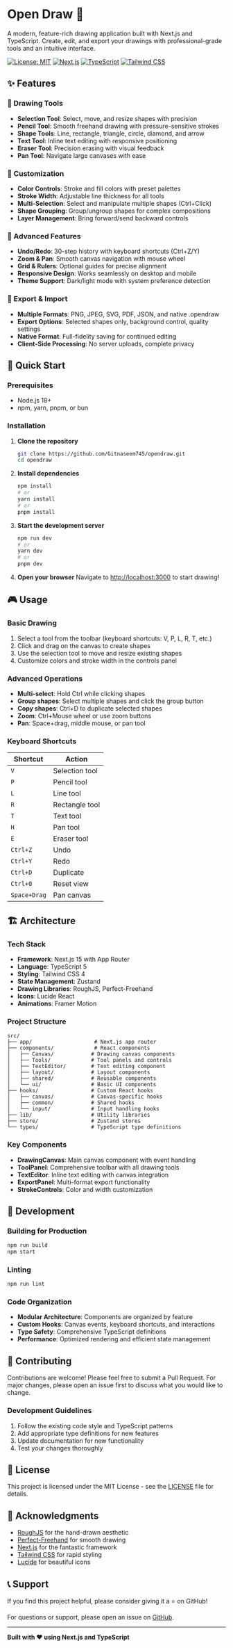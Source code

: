 # Open Draw 🎨

A modern, feature-rich drawing application built with Next.js and TypeScript. Create, edit, and export your drawings with professional-grade tools and an intuitive interface.

[![License: MIT](https://img.shields.io/badge/License-MIT-yellow.svg)](https://opensource.org/licenses/MIT)
[![Next.js](https://img.shields.io/badge/Next.js-15-black)](https://nextjs.org/)
[![TypeScript](https://img.shields.io/badge/TypeScript-5-blue)](https://www.typescriptlang.org/)
[![Tailwind CSS](https://img.shields.io/badge/Tailwind_CSS-4-38B2AC)](https://tailwindcss.com/)

## ✨ Features

### 🎯 Drawing Tools
- **Selection Tool**: Select, move, and resize shapes with precision
- **Pencil Tool**: Smooth freehand drawing with pressure-sensitive strokes
- **Shape Tools**: Line, rectangle, triangle, circle, diamond, and arrow
- **Text Tool**: Inline text editing with responsive positioning
- **Eraser Tool**: Precision erasing with visual feedback
- **Pan Tool**: Navigate large canvases with ease

### 🎨 Customization
- **Color Controls**: Stroke and fill colors with preset palettes
- **Stroke Width**: Adjustable line thickness for all tools
- **Multi-Selection**: Select and manipulate multiple shapes (Ctrl+Click)
- **Shape Grouping**: Group/ungroup shapes for complex compositions
- **Layer Management**: Bring forward/send backward controls

### 🔄 Advanced Features
- **Undo/Redo**: 30-step history with keyboard shortcuts (Ctrl+Z/Y)
- **Zoom & Pan**: Smooth canvas navigation with mouse wheel
- **Grid & Rulers**: Optional guides for precise alignment
- **Responsive Design**: Works seamlessly on desktop and mobile
- **Theme Support**: Dark/light mode with system preference detection

### 💾 Export & Import
- **Multiple Formats**: PNG, JPEG, SVG, PDF, JSON, and native .opendraw
- **Export Options**: Selected shapes only, background control, quality settings
- **Native Format**: Full-fidelity saving for continued editing
- **Client-Side Processing**: No server uploads, complete privacy

## 🚀 Quick Start

### Prerequisites
- Node.js 18+ 
- npm, yarn, pnpm, or bun

### Installation

1. **Clone the repository**
   ```bash
   git clone https://github.com/Gitnaseem745/opendraw.git
   cd opendraw
   ```

2. **Install dependencies**
   ```bash
   npm install
   # or
   yarn install
   # or
   pnpm install
   ```

3. **Start the development server**
   ```bash
   npm run dev
   # or
   yarn dev
   # or
   pnpm dev
   ```

4. **Open your browser**
   Navigate to [http://localhost:3000](http://localhost:3000) to start drawing!

## 🎮 Usage

### Basic Drawing
1. Select a tool from the toolbar (keyboard shortcuts: V, P, L, R, T, etc.)
2. Click and drag on the canvas to create shapes
3. Use the selection tool to move and resize existing shapes
4. Customize colors and stroke width in the controls panel

### Advanced Operations
- **Multi-select**: Hold Ctrl while clicking shapes
- **Group shapes**: Select multiple shapes and click the group button
- **Copy shapes**: Ctrl+D to duplicate selected shapes
- **Zoom**: Ctrl+Mouse wheel or use zoom buttons
- **Pan**: Space+drag, middle mouse, or pan tool

### Keyboard Shortcuts
| Shortcut | Action |
|----------|--------|
| `V` | Selection tool |
| `P` | Pencil tool |
| `L` | Line tool |
| `R` | Rectangle tool |
| `T` | Text tool |
| `H` | Pan tool |
| `E` | Eraser tool |
| `Ctrl+Z` | Undo |
| `Ctrl+Y` | Redo |
| `Ctrl+D` | Duplicate |
| `Ctrl+0` | Reset view |
| `Space+Drag` | Pan canvas |

## 🏗️ Architecture

### Tech Stack
- **Framework**: Next.js 15 with App Router
- **Language**: TypeScript 5
- **Styling**: Tailwind CSS 4
- **State Management**: Zustand
- **Drawing Libraries**: RoughJS, Perfect-Freehand
- **Icons**: Lucide React
- **Animations**: Framer Motion

### Project Structure
```
src/
├── app/                    # Next.js app router
├── components/             # React components
│   ├── Canvas/            # Drawing canvas components
│   ├── Tools/             # Tool panels and controls
│   ├── TextEditor/        # Text editing component
│   ├── layout/            # Layout components
│   ├── shared/            # Reusable components
│   └── ui/                # Basic UI components
├── hooks/                 # Custom React hooks
│   ├── canvas/            # Canvas-specific hooks
│   ├── common/            # Shared hooks
│   └── input/             # Input handling hooks
├── lib/                   # Utility libraries
├── store/                 # Zustand stores
└── types/                 # TypeScript type definitions
```

### Key Components
- **DrawingCanvas**: Main canvas component with event handling
- **ToolPanel**: Comprehensive toolbar with all drawing tools
- **TextEditor**: Inline text editing with canvas integration
- **ExportPanel**: Multi-format export functionality
- **StrokeControls**: Color and width customization

## 🎨 Development

### Building for Production
```bash
npm run build
npm start
```

### Linting
```bash
npm run lint
```

### Code Organization
- **Modular Architecture**: Components are organized by feature
- **Custom Hooks**: Canvas events, keyboard shortcuts, and interactions
- **Type Safety**: Comprehensive TypeScript definitions
- **Performance**: Optimized rendering and efficient state management

## 🤝 Contributing

Contributions are welcome! Please feel free to submit a Pull Request. For major changes, please open an issue first to discuss what you would like to change.

### Development Guidelines
1. Follow the existing code style and TypeScript patterns
2. Add appropriate type definitions for new features
3. Update documentation for new functionality
4. Test your changes thoroughly

## 📝 License

This project is licensed under the MIT License - see the [LICENSE](LICENSE) file for details.

## 🙏 Acknowledgments

- [RoughJS](https://roughjs.com/) for the hand-drawn aesthetic
- [Perfect-Freehand](https://github.com/steveruizok/perfect-freehand) for smooth drawing
- [Next.js](https://nextjs.org/) for the fantastic framework
- [Tailwind CSS](https://tailwindcss.com/) for rapid styling
- [Lucide](https://lucide.dev/) for beautiful icons

## 📞 Support

If you find this project helpful, please consider giving it a ⭐ on GitHub!

For questions or support, please open an issue on [GitHub](https://github.com/Gitnaseem745/opendraw/issues).

---

**Built with ❤️ using Next.js and TypeScript**
